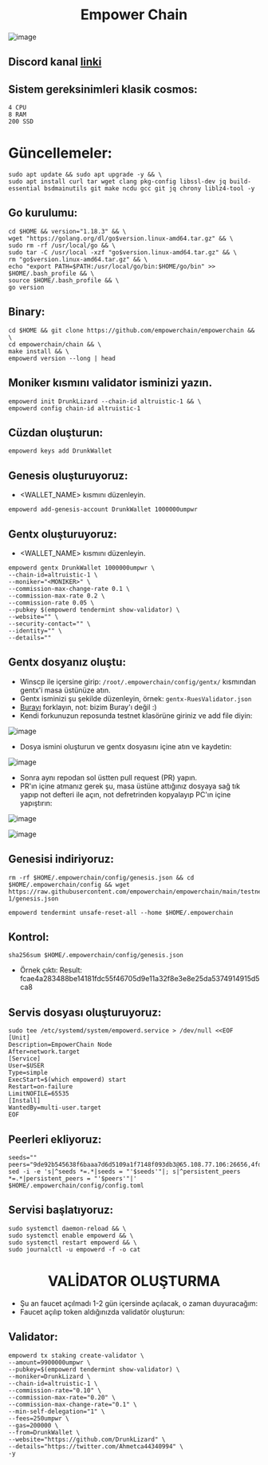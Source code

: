 <h1 align="center"> Empower Chain </h1>

![image](https://user-images.githubusercontent.com/101149671/193675081-0d205f2c-5425-40b4-80fb-b0920fabc74f.png)

## Discord kanal [linki](https://discord.gg/AN7uEyUb)

## Sistem gereksinimleri klasik cosmos:
```
4 CPU
8 RAM
200 SSD
```

# Güncellemeler:

```
sudo apt update && sudo apt upgrade -y && \
sudo apt install curl tar wget clang pkg-config libssl-dev jq build-essential bsdmainutils git make ncdu gcc git jq chrony liblz4-tool -y
```

## Go kurulumu:

```
cd $HOME && version="1.18.3" && \
wget "https://golang.org/dl/go$version.linux-amd64.tar.gz" && \
sudo rm -rf /usr/local/go && \
sudo tar -C /usr/local -xzf "go$version.linux-amd64.tar.gz" && \
rm "go$version.linux-amd64.tar.gz" && \
echo "export PATH=$PATH:/usr/local/go/bin:$HOME/go/bin" >> $HOME/.bash_profile && \
source $HOME/.bash_profile && \
go version
```

## Binary:

```
cd $HOME && git clone https://github.com/empowerchain/empowerchain && \
cd empowerchain/chain && \
make install && \
empowerd version --long | head
```

## Moniker kısmını validator isminizi yazın.

```
empowerd init DrunkLizard --chain-id altruistic-1 && \
empowerd config chain-id altruistic-1
```

## Cüzdan oluşturun:

```
empowerd keys add DrunkWallet
```

## Genesis oluşturuyoruz:

* <WALLET_NAME> kısmını düzenleyin.

```
empowerd add-genesis-account DrunkWallet 1000000umpwr
```

## Gentx oluşturuyoruz:

* <WALLET_NAME> kısmını düzenleyin.

```
empowerd gentx DrunkWallet 1000000umpwr \
--chain-id=altruistic-1 \
--moniker="<MONIKER>" \
--commission-max-change-rate 0.1 \
--commission-max-rate 0.2 \
--commission-rate 0.05 \
--pubkey $(empowerd tendermint show-validator) \
--website="" \
--security-contact="" \
--identity="" \
--details=""
```

## Gentx dosyanız oluştu:

* Winscp ile içersine girip: `/root/.empowerchain/config/gentx/` kısmından gentx'i masa üstünüze atın.
* Gentx isminizi şu şekilde düzenleyin, örnek: `gentx-RuesValidator.json`
* [Burayı](https://github.com/empowerchain/empowerchain) forklayın, not: bizim Buray'ı değil :)
* Kendi forkunuzun reposunda testnet klasörüne giriniz ve add file diyin:

![image](https://user-images.githubusercontent.com/101149671/193679961-7ff66bd6-ff22-4496-8389-745048bdeeee.png)

* Dosya ismini oluşturun ve gentx dosyasını içine atın ve kaydetin: 

![image](https://user-images.githubusercontent.com/101149671/193680137-52557ceb-e999-423c-b901-88c385709897.png)

* Sonra aynı repodan sol üstten pull request (PR) yapın.
* PR'ın içine atmanız gerek şu, masa üstüne attığınız dosyaya sağ tık yapıp not defteri ile açın, not defretrinden kopyalayıp PC'ın içine yapıştırın:

![image](https://user-images.githubusercontent.com/101149671/193680659-753d07ef-f8f4-4707-add5-92068f6d38d1.png)

![image](https://user-images.githubusercontent.com/101149671/193680773-eb1a12ee-303b-4132-af72-8679da6a5dd1.png)


## Genesisi indiriyoruz:

```
rm -rf $HOME/.empowerchain/config/genesis.json && cd $HOME/.empowerchain/config && wget https://raw.githubusercontent.com/empowerchain/empowerchain/main/testnets/altruistic-1/genesis.json
```

```
empowerd tendermint unsafe-reset-all --home $HOME/.empowerchain
```

## Kontrol:

```
sha256sum $HOME/.empowerchain/config/genesis.json
```

* Örnek çıktı: Result: fcae4a283488be14181fdc55f46705d9e11a32f8e3e8e25da5374914915d5ca8


## Servis dosyası oluşturuyoruz:
```
sudo tee /etc/systemd/system/empowerd.service > /dev/null <<EOF
[Unit]
Description=EmpowerChain Node
After=network.target
[Service]
User=$USER
Type=simple
ExecStart=$(which empowerd) start
Restart=on-failure
LimitNOFILE=65535
[Install]
WantedBy=multi-user.target
EOF
```

## Peerleri ekliyoruz:

```
seeds=""
peers="9de92b545638f6baaa7d6d5109a1f7148f093db3@65.108.77.106:26656,4fd5e497563b2e09cfe6f857fb35bdae76c12582@65.108.206.56:26656,fe32c17373fbaa36d9fd86bc1146bfa125bb4f58@5.9.147.185:26656,220fb60b083bc4d443ce2a7a5363f4813dd4aef4@116.202.236.115:26656,225ad85c594d03942a026b90f4dab43f90230ea0@88.99.3.158:26656,2a2932e780a681ddf980594f7eacf5a33081edaf@192.168.147.43:26656,333de3fc2eba7eead24e0c5f53d665662b2ba001@10.132.0.11:26656,4a38efbae54fd1357329bd583186a68ccd6d85f9@94.130.212.252:26656,52450b21f346a4cf76334374c9d8012b2867b842@167.172.246.201:26656,56d05d4ae0e1440ad7c68e52cc841c424d59badd@192.168.1.46:26656,6a675d4f66bfe049321c3861bcfd19bd09fefbde@195.3.223.204:26656,1069820cdd9f5332503166b60dc686703b2dccc5@138.201.141.76:26656,277ff448eec6ec7fa665f68bdb1c9cb1a52ff597@159.69.110.238:26656,3335c9458105cf65546db0fb51b66f751eeb4906@5.189.129.30:26656,bfb56f4cb8361c49a2ac107251f92c0ea5a1c251@192.168.1.177:26656,edc9aa0bbf1fcd7433fcc3650e3f50ab0becc0b5@65.21.170.3:26656,d582bcd8a8f0a20c551098571727726bc75bae74@213.239.217.52:26656,eb182533a12d75fbae1ec32ef1f8fc6b6dd06601@65.109.28.219:26656,b22f0708c6f393bf79acc0a6ca23643fe7d58391@65.21.91.50:26656,e8f6d75ab37bf4f08c018f306416df1e138fd21c@95.217.135.41:26656,ed83872f2781b2bdb282fc2fd790527bcb6ffe9f@192.168.3.17:26656"
sed -i -e 's|^seeds *=.*|seeds = "'$seeds'"|; s|^persistent_peers *=.*|persistent_peers = "'$peers'"|' $HOME/.empowerchain/config/config.toml
```


## Servisi başlatıyoruz:

```
sudo systemctl daemon-reload && \
sudo systemctl enable empowerd && \
sudo systemctl restart empowerd && \
sudo journalctl -u empowerd -f -o cat
```

<h1 align="center"> VALİDATOR OLUŞTURMA </h1>

 * Şu an faucet açılmadı 1-2 gün içersinde açılacak, o zaman duyuracağım:
 * Faucet açılıp token aldığınızda validatör oluşturun:

## Validator:

```
empowerd tx staking create-validator \
--amount=9900000umpwr \
--pubkey=$(empowerd tendermint show-validator) \
--moniker=DrunkLizard \
--chain-id=altruistic-1 \
--commission-rate="0.10" \
--commission-max-rate="0.20" \
--commission-max-change-rate="0.1" \
--min-self-delegation="1" \
--fees=250umpwr \
--gas=200000 \
--from=DrunkWallet \
--website="https://github.com/DrunkLizard" \
--details="https://twitter.com/Ahmetca44340994" \
-y
```
